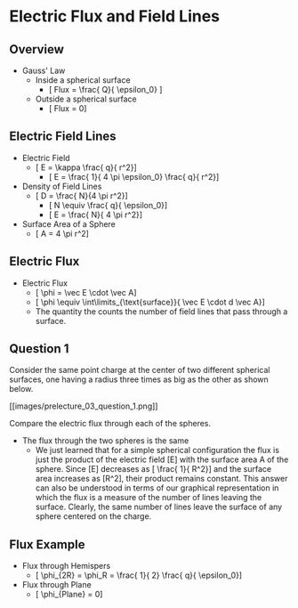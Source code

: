# Electric Flux and Field Lines

## Overview
* Gauss' Law
  * Inside a spherical surface 
     * \[ Flux = \frac{ Q}{ \epsilon_0} \]
  * Outside a spherical surface
     * \[ Flux = 0\]

## Electric Field Lines

* Electric Field
  * \[ E = \kappa \frac{ q}{ r^2}\]
       * \[ E = \frac{ 1}{ 4 \pi \epsilon_0} \frac{ q}{ r^2}\]
* Density of Field Lines
  * \[ D = \frac{ N}{4 \pi r^2}\]
     * \[ N \equiv \frac{ q}{ \epsilon_0}\]
     * \[ E = \frac{ N}{ 4 \pi r^2}\]
* Surface Area of a Sphere
  * \[ A = 4 \pi r^2\]

## Electric Flux
* Electric Flux
  * \[ \phi = \vec E \cdot \vec A\]
  * \[ \phi \equiv \int\limits_{\text{surface}}{ \vec E \cdot d \vec A}\]
  * The quantity the counts the number of field lines that pass 
    through a surface.

## Question 1

Consider the same point charge at the center of two different spherical 
surfaces, one having a radius three times as big as the other as shown below.

[[images/prelecture_03_question_1.png]]

Compare the electric flux through each of the spheres.
* The flux through the two spheres is the same
  *  We just learned that for a simple spherical configuration the flux is 
    just the product of the electric field \[E\] with the surface area A of the 
    sphere. Since \[E\] decreases as \[ \frac{ 1}{ R^2}\] and the surface area 
    increases as \[R^2\], their product remains constant. This answer can also 
    be understood in terms of our graphical representation in which the flux 
    is a measure of the number of lines leaving the surface. Clearly, the same 
    number of lines leave the surface of any sphere centered on the charge.

## Flux Example
* Flux through Hemispers
  * \[ \phi_{2R} = \phi_R = \frac{ 1}{ 2} \frac{ q}{ \epsilon_0}\]
* Flux through Plane
  * \[ \phi_{Plane} = 0\]

